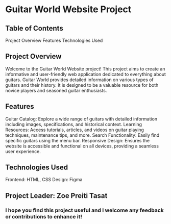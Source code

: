 # Guitar World Website Project

## Table of Contents
Project Overview
Features
Technologies Used

## Project Overview
Welcome to the Guitar World Website project! This project aims to create an informative and user-friendly web application dedicated to everything about guitars. Guitar World provides detailed information on various types of guitars and their history. It is designed to be a valuable resource for both novice players and seasoned guitar enthusiasts.

## Features
Guitar Catalog: Explore a wide range of guitars with detailed information including images, specifications, and historical context.
Learning Resources: Access tutorials, articles, and videos on guitar playing techniques, maintenance tips, and more.
Search Functionality: Easily find specific guitars using the menu bar.
Responsive Design: Ensures the website is accessible and functional on all devices, providing a seamless user experience.

## Technologies Used
Frontend: HTML, CSS
Design: Figma

## Project Leader: Zoe Preiti Tasat
### I hope you find this project useful and I welcome any feedback or contributions to enhance it!
